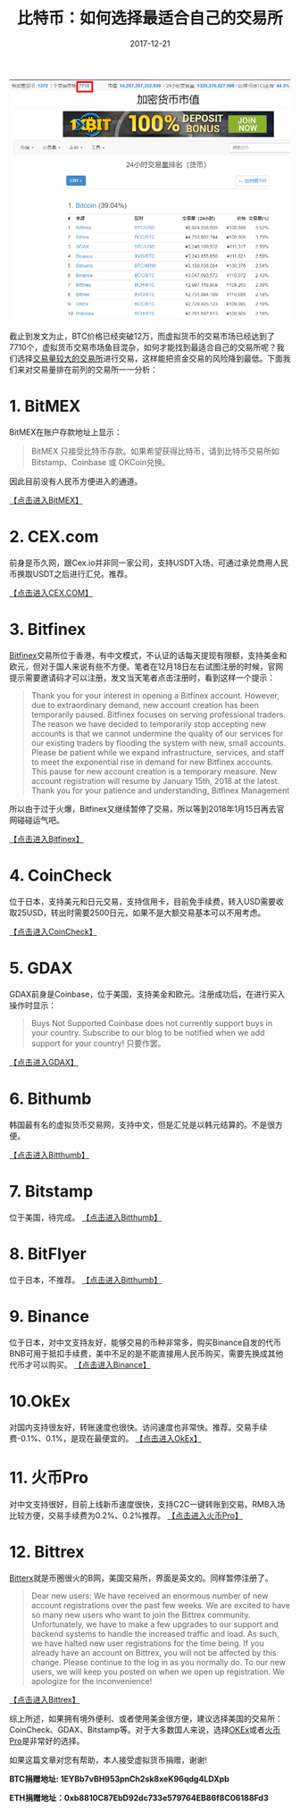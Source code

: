 ﻿---
layout: post
title: 比特币：如何选择最适合自己的交易所
date: 2017-12-21
categories: [blog ]
tags: [btc, think, ]
description: 比特币市场鱼目混杂，如何找到适合自己的交易所呢？
---

![交易量较大的交易所](../images/20171221btcmarket.png)

截止到发文为止，BTC价格已经突破12万，而虚拟货币的交易市场已经达到了7710个，虚拟货币交易市场鱼目混杂，如何才能找到最适合自己的交易所呢？我们选择[交易量较大的交易所](https://coinmarketcap.com/zh/currencies/volume/24-hour/)进行交易，这样能把资金交易的风险降到最低。下面我们来对交易量排在前列的交易所一一分析：

# 1. BitMEX

BitMEX在账户存款地址上显示：
>BitMEX 只接受比特币存款。如果希望获得比特币，请到比特币交易所如 Bitstamp、Coinbase 或 OKCoin兑换。

因此目前没有人民币方便进入的通道。

[【点击进入BitMEX】](https://www.bitmex.com/register/Ijh2qZ)


# 2. CEX.com

前身是币久网，跟Cex.io并非同一家公司，支持USDT入场，可通过承兑商用人民币换取USDT之后进行汇兑。推荐。

[【点击进入CEX.COM】](http://t.cn/RTevP9D)

# 3. Bitfinex
[Bitfinex](https://www.bitfinex.com/)交易所位于香港，有中文模式，不认证的话每天提现有限额，支持美金和欧元，但对于国人来说有些不方便。笔者在12月18日左右试图注册的时候，官网提示需要邀请码才可以注册，发文当天笔者点击注册时，看到这样一个提示：
>Thank you for your interest in opening a Bitfinex account. However, due to extraordinary demand, new account creation has been temporarily paused.
>Bitfinex focuses on serving professional traders. The reason we have decided to temporarily stop accepting new accounts is that we cannot undermine the quality of our services for our existing traders by flooding the system with new, small accounts.
>Please be patient while we expand infrastructure, services, and staff to meet the exponential rise in demand for new Bitfinex accounts.
>This pause for new account creation is a temporary measure. New account registration will resume by January 15th, 2018 at the latest.
>Thank you for your patience and understanding,
>Bitfinex Management

所以由于过于火爆，Bitfinex又继续暂停了交易，所以等到2018年1月15日再去官网碰碰运气吧。

[【点击进入Bitfinex】](https://www.bitfinex.com)

# 4. CoinCheck

位于日本，支持美元和日元交易，支持信用卡，目前免手续费，转入USD需要收取25USD，转出时需要2500日元，如果不是大额交易基本可以不用考虑。

[【点击进入CoinCheck】](https://coincheck.com/?c=r2H7I4J1t5Y)

# 5. GDAX

GDAX前身是Coinbase，位于美国，支持美金和欧元。注册成功后，在进行买入操作时显示：

>Buys Not Supported
Coinbase does not currently support buys in your country. Subscribe to our blog to be notified when we add support for your country!
只要作罢。

[【点击进入GDAX】](https://www.gdax.com/)

# 6. Bithumb

韩国最有名的虚拟货币交易网，支持中文，但是汇兑是以韩元结算的。不是很方便。

[【点击进入Bitthumb】](https://www.gdax.com/)

# 7. Bitstamp
位于美国，待完成。
[【点击进入Bitthumb】](https://www.gdax.com/)

# 8. BitFlyer
位于日本，不推荐。
[【点击进入Bitthumb】](https://www.gdax.com/)

# 9. Binance

位于日本，对中文支持友好，能够交易的币种非常多，购买Binance自发的代币BNB可用于抵扣手续费，美中不足的是不能直接用人民币购买，需要先换成其他代币才可以购买。
[【点击进入Binance】](https://www.binance.com/?ref=12303691)

# 10.OkEx
对国内支持很友好，转账速度也很快。访问速度也非常快。推荐。交易手续费-0.1%、0.1%，是现在最便宜的。
[【点击进入OkEx】](https://www.okex.com/share/invite/flyiVZ.do)

# 11. 火币Pro
对中文支持很好，目前上线新币速度很快，支持C2C一键转账到交易。RMB入场比较方便，交易手续费为0.2%、0.2%推荐。
[【点击进入火币Pro】](https://www.huobi.pro/zh-cn/)

# 12. Bittrex

[Bitterx](https://www.Bittrex.com)就是币圈很火的B网，美国交易所，界面是英文的。同样暂停注册了。
>Dear new users:
>We have received an enormous number of new account registrations over the past few weeks.  We are excited to have so many new users who want to join the Bittrex community.  Unfortunately, we have to make a few upgrades to our support and backend systems to handle the increased traffic and load.  As such, we have halted new user registrations for the time being.  If you already have an account on Bittrex, you will not be affected by this change.  Please continue to the log in as you normally do.
>To our new users, we will keep you posted on when we open up registration.  We apologize for the inconvenience!

[【点击进入Bittrex】](https://www.Bittrex.com)

综上所述，如果拥有境外便利、或者使用美金很方便，建议选择美国的交易所：CoinCheck、GDAX、Bitstamp等。对于大多数国人来说，选择[OKEx]((https://www.okex.com/share/invite/flyiVZ.do))或者[火币Pro](https://www.huobi.pro/zh-cn/)是非常好的选择。

如果这篇文章对您有帮助，本人接受虚拟货币捐赠，谢谢!

**BTC捐赠地址: 1EYBb7vBH953pnCh2sk8xeK96qdg4LDXpb**

**ETH捐赠地址：0xb8810C87EbD92dc733e579764EB86f8C06188Fd3**